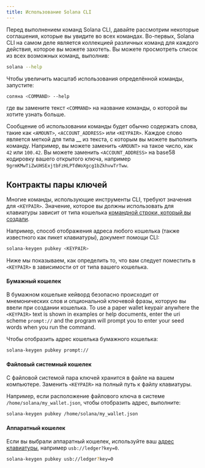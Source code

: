 ```yaml
---
title: Использование Solana CLI
---
```


Перед выполнением команд Solana CLI, давайте рассмотрим некоторые соглашения, которые вы увидите во всех командах. Во-первых, Solana CLI на самом деле является коллекцией различных команд для каждого действия, которое вы можете захотеть. Вы можете просмотреть список из всех возможных команд, выполнив:

```bash
solana --help
```

Чтобы увеличить масштаб использования определённой команды, запустите:

```bash
соляна <COMMAND> --help
```

где вы замените текст `<COMMAND>` на название команды, о которой вы хотите узнать больше.

Сообщение об использовании команды будет обычно содержать слова, такие как `<AMOUNT>`, `<ACCOUNT_ADDRESS>` или `<KEYPAIR>`. Каждое слово является меткой для типа \_\_ из текста, с которым вы можете выполнить команду. Например, вы можете заменить `<AMOUNT>` на такое число, как `42` или `100.42`. Вы можете заменить `<ACCOUNT_ADDRESS>` на base58 кодировку вашего открытого ключа, например `9grmKMwTiZwUHSExjtbFzHLPTdWoXgcg1bZkhvwTrTww`.

## Контракты пары ключей

Многие команды, использующие инструменты CLI, требуют значения для `<KEYPAIR>`. Значение, которое вы должны использовать для клавиатуры зависит от типа кошелька [командной строки, который вы создали](../wallet-guide/cli.md).

Например, способ отображения адреса любого кошелька (также известного как пикет клавиатуры), документ помощи CLI:

```bash
solana-keygen pubkey <KEYPAIR>
```

Ниже мы показываем, как определить то, что вам следует поместить в `<KEYPAIR>` в зависимости от от типа вашего кошелька.

#### Бумажный кошелек

В бумажном кошельке кейворд безопасно происходит от мнемонических слов и опциональной ключевой фразы, которую вы ввели при создании кошелька. To use a paper wallet keypair anywhere the `<KEYPAIR>` text is shown in examples or help documents, enter the uri scheme `prompt://` and the program will prompt you to enter your seed words when you run the command.

Чтобы отобразить адрес кошелька бумажного кошелька:

```bash
solana-keygen pubkey prompt://
```

#### Файловый системный кошелек

С файловой системой пара ключей хранится в файле на вашем компьютере. Заменить `<KEYPAIR>` на полный путь к файлу клавиатуры.

Например, если расположение файлового ключа в системе `/home/solana/my_wallet.json`, чтобы отобразить адрес, выполните:

```bash
solana-keygen pubkey /home/solana/my_wallet.json
```

#### Аппаратный кошелек

Если вы выбрали аппаратный кошелек, используйте ваш [адрес клавиатуры](../wallet-guide/hardware-wallets.md#specify-a-hardware-wallet-key), например `usb://ledger?key=0`.

```bash
solana-keygen pubkey usb://ledger?key=0
```
